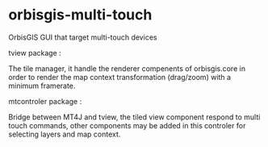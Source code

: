 orbisgis-multi-touch
====================

OrbisGIS GUI that target multi-touch devices

tview package :

The tile manager, it handle the renderer compenents of orbisgis.core
in order to render the map context transformation (drag/zoom) with a minimum framerate.

mtcontroler package :

Bridge between MT4J and tview, the tiled view component respond to multi touch commands,
 other components may be added in this controler for selecting layers and map context.